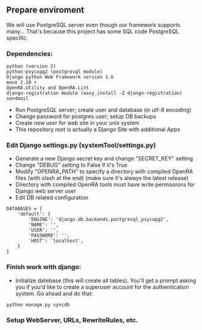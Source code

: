 ## Prepare enviroment
We will use PostgreSQL server even though our framework supports many...
That's because this project has some SQL code PostgreSQL specific.
### Dependencies:

```
python (version 2)
python-psycopg2	(postgresql module)
Django python Web Framework version 1.6
mono 2.10 +
OpenRA.Utility and OpenRA.Lint
django-registration module (easy_install -Z django-registration)
sendmail
```

 * Run PostgreSQL server; create user and database (in utf-8 encoding)
 * Change password for postgres user; setup DB backups
 * Create new user for web site in your unix system
 * This repository root is actually a Django Site with additional Apps

### Edit Django settings.py (systemTool/settings.py)

 * Generate a new Django secret key and change "SECRET_KEY" setting
 * Change "DEBUG" setting to False if it's True
 * Modify "OPENRA_PATH" to specify a directory with compiled OpenRA files (with slash at the end) (make sure it's always the latest release)
 * Directory with compiled OpenRA tools must have write permissions for Django web server user
 * Edit DB related configuration

```
DATABASES = {
    'default': {
        'ENGINE': 'django.db.backends.postgresql_psycopg2',
        'NAME': '',
        'USER': '',
        'PASSWORD': '',
        'HOST': 'localhost',
    }
}
```

### Finish work with django:
 * Initialize datebase (this will create all tables). You'll get a prompt asking you if you'd like to create a superuser account for the authentication system. Go ahead and do that:

```
python manage.py syncdb
```

### Setup WebServer, URLs, RewriteRules, etc.
  

